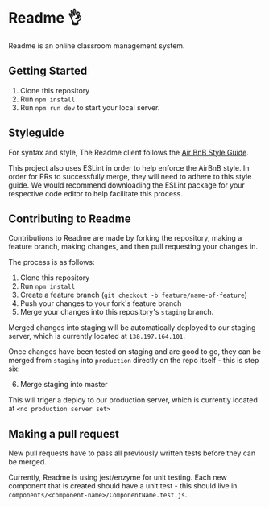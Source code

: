 # Readme 👌
Readme is an online classroom management system.

## Getting Started
1. Clone this repository
2. Run `npm install`
3. Run `npm run dev` to start your local server.

## Styleguide
For syntax and style, The Readme client follows the [Air BnB Style Guide](https://github.com/airbnb/javascript).

This project also uses ESLint in order to help enforce the AirBnB style. In order for PRs to successfully merge, they will need to adhere to this style guide. We would recommend downloading the ESLint package for your respective code editor to help facilitate this process.

## Contributing to Readme
Contributions to Readme are made by forking the repository, making a feature branch, making changes, and then pull requesting your changes in.

The process is as follows:
1. Clone this repository
2. Run `npm install`
3. Create a feature branch (`git checkout -b feature/name-of-feature`)
4. Push your changes to your fork's feature branch
5. Merge your changes into this repository's `staging` branch.

Merged changes into staging will be automatically deployed to our staging server, which is currently located at `138.197.164.101`.

Once changes have been tested on staging and are good to go, they can be merged from `staging` into `production` directly on the repo itself - this is step six:

6. Merge staging into master

This will triger a deploy to our production server, which is currently located at `<no production server set>`

## Making a pull request
New pull requests have to pass all previously written tests before they can be merged.

Currently, Readme is using jest/enzyme for unit testing. Each new component that is created should have a unit test - this should live in `components/<component-name>/ComponentName.test.js`. 

